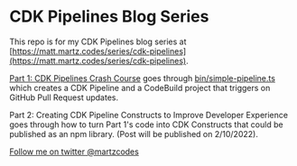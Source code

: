 # CDK Pipelines Blog Series

This repo is for my CDK Pipelines blog series at [https://matt.martz.codes/series/cdk-pipelines](https://matt.martz.codes/series/cdk-pipelines).

[Part 1: CDK Pipelines Crash Course](https://matt.martz.codes/cdk-pipelines-crash-course) goes through [bin/simple-pipeline.ts](bin/simple-pipeline.ts) which creates a CDK Pipeline and a CodeBuild project that triggers on GitHub Pull Request updates.

Part 2: Creating CDK Pipeline Constructs to Improve Developer Experience goes through how to turn Part 1's code into CDK Constructs that could be published as an npm library. (Post will be published on 2/10/2022).

[Follow me on twitter @martzcodes](https://twitter.com/martzcodes)